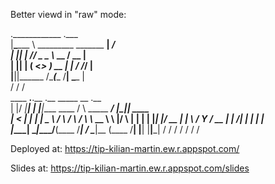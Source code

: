 Better viewd in "raw" mode:

.____________                       .___                                    
|__\______   \ _________ _______  __| _/                                    
|  ||    |  _//  _ \__  \\_  __ \/ __ |                                     
|  ||    |   (  <_> ) __ \|  | \/ /_/ |                                     
|__||______  /\____(____  /__|  \____ |                                     
           \/           \/           \/                                     
 ____  __.__.__  .__                   _____                 __  .__        
|    |/ _|__|  | |__|____    ____     /     \ _____ ________/  |_|__| ____  
|      < |  |  | |  \__  \  /    \   /  \ /  \\__  \\_  __ \   __\  |/    \ 
|    |  \|  |  |_|  |/ __ \|   |  \ /    Y    \/ __ \|  | \/|  | |  |   |  \
|____|__ \__|____/__(____  /___|  / \____|__  (____  /__|   |__| |__|___|  /
        \/               \/     \/          \/     \/                    \/ 
                                                                                                                                  
                                                                                                                                  

Deployed at:
https://tip-kilian-martin.ew.r.appspot.com/

Slides at:
https://tip-kilian-martin.ew.r.appspot.com/slides

